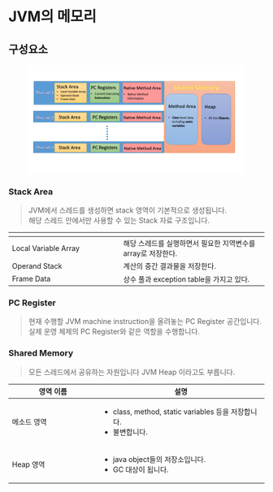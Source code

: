 # JVM의 메모리





## 구성요소&#x20;

<figure><img src="../../.gitbook/assets/image.png" alt=""><figcaption></figcaption></figure>

### Stack Area&#x20;

> JVM에서 스레드를 생성하면 stack 영역이 기본적으로 생성됩니다. \
> 해당 스레드 안에서만 사용할 수 있는 Stack 자료 구조입니다.&#x20;

<table><thead><tr><th width="205"></th><th></th></tr></thead><tbody><tr><td>Local Variable Array</td><td> 해당 스레드를 실행하면서 필요한 지역변수를 array로 저장한다.</td></tr><tr><td>Operand Stack</td><td>계산의 중간 결과물을 저장한다.</td></tr><tr><td>Frame Data</td><td>상수 풀과 exception table을 가지고 있다.</td></tr></tbody></table>



### PC Register&#x20;

> 현재 수행할 JVM machine instruction을 올려놓는 PC Register 공간입니다. 실제 운영 체제의 PC Register와 같은 역할을 수행합니다.&#x20;



### Shared Memory&#x20;

> 모든 스레드에서 공유하는 자원입니다 JVM Heap 이라고도 부릅니다.&#x20;

<table><thead><tr><th width="161">영역 이름 </th><th>설명 </th></tr></thead><tbody><tr><td>메소드 영역</td><td><ul><li>class, method, static variables 등을 저장합니다.</li><li>불변합니다.</li></ul></td></tr><tr><td>Heap 영역</td><td><ul><li>java object들의 저장소입니다. </li><li>GC 대상이 됩니다. </li></ul></td></tr></tbody></table>

